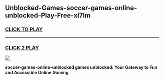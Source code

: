 
## Unblocked-Games-soccer-games-online-unblocked-Play-Free-xl7lm
<h3>
<a href="https://premium76.site?title=soccer-games-online-unblocked&ref=09A">CLICK TO PLAY</a></h3>
<hr>

<h3>
<a href="https://premium76.site?title=soccer-games-online-unblocked&ref=09A">CLICK 2 PLAY</a>
  
</h3>

<a href="https://premium76.site?title=soccer-games-online-unblocked&ref=09A"><img src="https://clearcache.store/games.png"></a>


**soccer-games-online-unblocked games unblocked: Your Gateway to Fun and Accessible Online Gaming**

